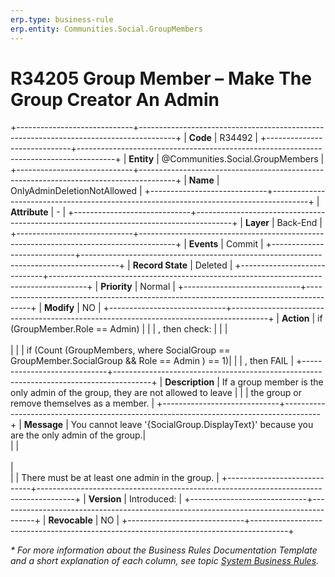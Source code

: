```yaml
---
erp.type: business-rule
erp.entity: Communities.Social.GroupMembers
---
```


# R34205 Group Member – Make The Group Creator An Admin 
+-----------------------------+---------------------------------------------------------------------------------------+
| **Code**                    | R34492                                                                                |
+-----------------------------+---------------------------------------------------------------------------------------+
| **Entity**                  | @Communities.Social.GroupMembers                                                      |
+-----------------------------+---------------------------------------------------------------------------------------+
| **Name**                    | OnlyAdminDeletionNotAllowed                                                           |
+-----------------------------+---------------------------------------------------------------------------------------+
| **Attribute**               | \-                                                                                    |
+-----------------------------+---------------------------------------------------------------------------------------+
| **Layer**                   | Back-End                                                                              |
+-----------------------------+---------------------------------------------------------------------------------------+
| **Events**                  | Commit                                                                                |
+-----------------------------+---------------------------------------------------------------------------------------+
| **Record State**            | Deleted                                                                               |
+-----------------------------+---------------------------------------------------------------------------------------+
| **Priority**                | Normal                                                                                |
+-----------------------------+---------------------------------------------------------------------------------------+
| **Modify**                  | NO                                                                                    |
+-----------------------------+---------------------------------------------------------------------------------------+
| **Action**                  | if (GroupMember.Role == Admin)                                                        | 
|                             | , then check:                                                                         | 
|                             | <br><br>                                                                              | 
|                             |      if (Count (GroupMembers, where SocialGroup == GroupMember.SocialGroup && Role == Admin ) == 1)| 
|                             |       , then FAIL                                                                     |
+-----------------------------+---------------------------------------------------------------------------------------+
| **Description**             | If a group member is the only admin of the group, they are not allowed to leave       | 
|                             | the group or remove themselves as a member.                                           | 
+-----------------------------+---------------------------------------------------------------------------------------+
| **Message**                 | You cannot leave '{SocialGroup.DisplayText}' because you are the only admin of the group.|  
|                             | <br><br>                                                                              |    
|                             | There must be at least one admin in the group.                                        | 
+-----------------------------+---------------------------------------------------------------------------------------+
| **Version**                 | Introduced:                                                                           |
+-----------------------------+---------------------------------------------------------------------------------------+
| **Revocable**               | NO                                                                                    |
+-----------------------------+---------------------------------------------------------------------------------------+

*\* For more information about the Business Rules Documentation Template and a short explanation of each column, see
topic [System Business Rules](../templates/template-description-system-business-rules.md).*
